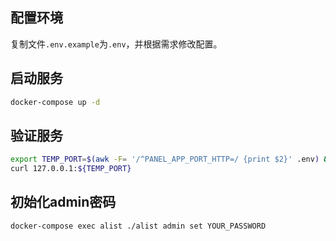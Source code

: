 ## 配置环境

复制文件`.env.example`为`.env`，并根据需求修改配置。

## 启动服务

```bash
docker-compose up -d
```

## 验证服务

```bash
export TEMP_PORT=$(awk -F= '/^PANEL_APP_PORT_HTTP=/ {print $2}' .env) && \
curl 127.0.0.1:${TEMP_PORT}
```

## 初始化admin密码

```bash
docker-compose exec alist ./alist admin set YOUR_PASSWORD
```
